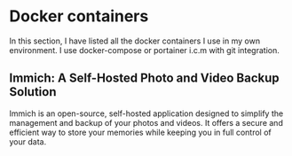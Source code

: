 # Docker containers
In this section, I have listed all the docker containers I use in my own environment. I use docker-compose or portainer i.c.m with git integration.

## Immich: A Self-Hosted Photo and Video Backup Solution

Immich is an open-source, self-hosted application designed to simplify the management and backup of your photos and videos. It offers a secure and efficient way to store your memories while keeping you in full control of your data.
